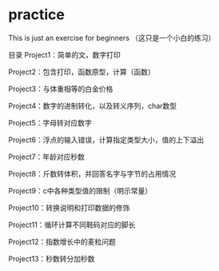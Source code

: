 # practice
This is just an exercise for beginners
（这只是一个小白的练习）

目录
Project1：简单的文，数字打印

Project2：包含打印，函数原型，计算（函数）

Project3：与体重相等的白金价格

Project4：数字的进制转化，以及转义序列，char数型

Project5：字母转对应数字

Project6：浮点的输入错误，计算指定类型大小，值的上下溢出

Project7：年龄对应秒数

Project8：斤数转体积，并回答名字与字节的占用情况

Project9：c中各种类型值的限制（明示常量）

Project10：转换说明和打印数据的修饰

Project11：循环计算不同鞋码对应的脚长

Project12：指数增长中的麦粒问题

Project13：秒数转分加秒数
